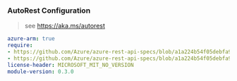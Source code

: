 ### AutoRest Configuration

> see https://aka.ms/autorest

``` yaml
azure-arm: true
require:
- https://github.com/Azure/azure-rest-api-specs/blob/a1a224b54f05debfa94fd19477ed820c64f0f9fc/specification/signalr/resource-manager/readme.md
- https://github.com/Azure/azure-rest-api-specs/blob/a1a224b54f05debfa94fd19477ed820c64f0f9fc/specification/signalr/resource-manager/readme.go.md
license-header: MICROSOFT_MIT_NO_VERSION
module-version: 0.3.0

```